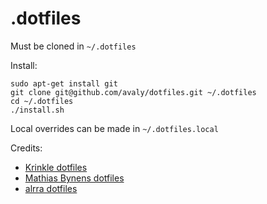 # .dotfiles

Must be cloned in `~/.dotfiles`

Install:

```
sudo apt-get install git
git clone git@github.com/avaly/dotfiles.git ~/.dotfiles
cd ~/.dotfiles
./install.sh
```

Local overrides can be made in `~/.dotfiles.local`

Credits:
* [Krinkle dotfiles](https://github.com/Krinkle/dotfiles)
* [Mathias Bynens dotfiles](https://github.com/mathiasbynens/dotfiles)
* [alrra dotfiles](https://github.com/alrra/dotfiles)